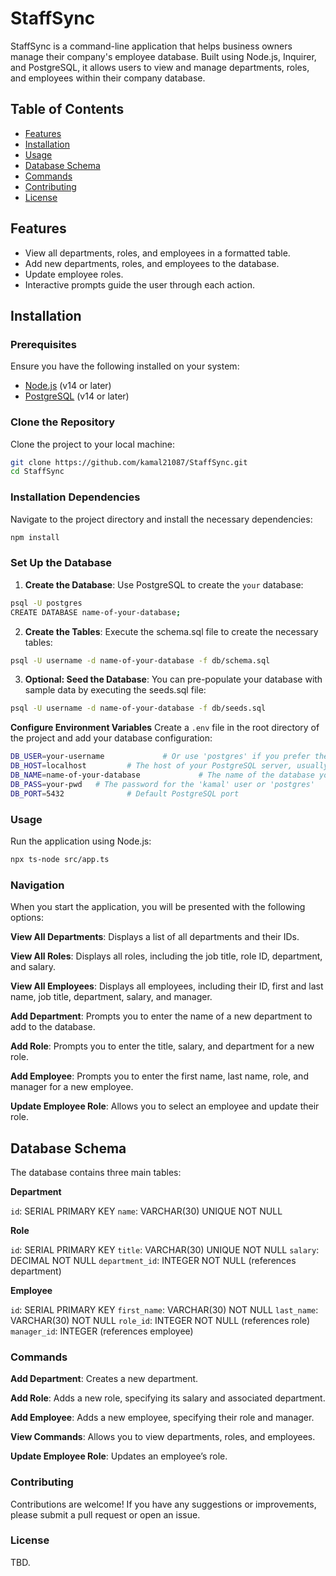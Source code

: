 # **StaffSync**

StaffSync is a command-line application that helps business owners manage their company's employee database. Built using Node.js, Inquirer, and PostgreSQL, it allows users to view and manage departments, roles, and employees within their company database.

## **Table of Contents**

- [Features](#features)
- [Installation](#installation)
- [Usage](#usage)
- [Database Schema](#database-schema)
- [Commands](#commands)
- [Contributing](#contributing)
- [License](#license)

## **Features**

- View all departments, roles, and employees in a formatted table.
- Add new departments, roles, and employees to the database.
- Update employee roles.
- Interactive prompts guide the user through each action.

## **Installation**

### **Prerequisites**

Ensure you have the following installed on your system:

- [Node.js](https://nodejs.org/) (v14 or later)
- [PostgreSQL](https://www.postgresql.org/) (v14 or later)

### **Clone the Repository**

Clone the project to your local machine:

```bash
git clone https://github.com/kamal21087/StaffSync.git
cd StaffSync
```

### **Installation Dependencies**
Navigate to the project directory and install the necessary dependencies:
```bash 
npm install
```
### **Set Up the Database**
1. **Create the Database**:
Use PostgreSQL to create the ```your``` database:

```bash
psql -U postgres
CREATE DATABASE name-of-your-database;
```
2. **Create the Tables**:
Execute the schema.sql file to create the necessary tables:

```bash
psql -U username -d name-of-your-database -f db/schema.sql
```
3. **Optional: Seed the Database**:
You can pre-populate your database with sample data by executing the seeds.sql file:

```bash
psql -U username -d name-of-your-database -f db/seeds.sql
```
**Configure Environment Variables**
Create a `.env` file in the root directory of the project and add your database configuration:

```bash
DB_USER=your-username             # Or use 'postgres' if you prefer the superuser
DB_HOST=localhost         # The host of your PostgreSQL server, usually localhost
DB_NAME=name-of-your-database             # The name of the database you created
DB_PASS=your-pwd   # The password for the 'kamal' user or 'postgres'
DB_PORT=5432              # Default PostgreSQL port
```
### **Usage**
Run the application using Node.js:

```bash
npx ts-node src/app.ts
```
### **Navigation**
When you start the application, you will be presented with the following options:

**View All Departments**: Displays a list of all departments and their IDs.

**View All Roles**: Displays all roles, including the job title, role ID, department, and salary.

**View All Employees**: Displays all employees, including their ID, first and last name, job title, department, salary, and manager.

**Add Department**: Prompts you to enter the name of a new department to add to the database.

**Add Role**: Prompts you to enter the title, salary, and department for a new role.

**Add Employee**: Prompts you to enter the first name, last name, role, and manager for a new employee.

**Update Employee Role**: Allows you to select an employee and update their role.

## **Database Schema**
The database contains three main tables:

**Department**

`id`: SERIAL PRIMARY KEY
`name`: VARCHAR(30) UNIQUE NOT NULL

**Role**

`id`: SERIAL PRIMARY KEY
`title`: VARCHAR(30) UNIQUE NOT NULL
`salary`: DECIMAL NOT NULL
`department_id`: INTEGER NOT NULL (references department)

**Employee**

`id`: SERIAL PRIMARY KEY
`first_name`: VARCHAR(30) NOT NULL
`last_name`: VARCHAR(30) NOT NULL
`role_id`: INTEGER NOT NULL (references role)
`manager_id`: INTEGER (references employee)

### **Commands**
**Add Department**: Creates a new department.

**Add Role**: Adds a new role, specifying its salary and associated department.

**Add Employee**: Adds a new employee, specifying their role and manager.

**View Commands**: Allows you to view departments, roles, and employees.

**Update Employee Role**: Updates an employee’s role.

### **Contributing**
Contributions are welcome! If you have any suggestions or improvements, please submit a pull request or open an issue.

### **License**
TBD. 
